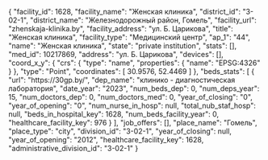 {
    "facility_id": 1628,
    "facility_name": "Женская клиника",
    "district_id": "3-02-1",
    "district_name": "Железнодорожный район, Гомель",
    "facility_url": "zhenskaja-klinika.by",
    "facility_address": "ул. Б. Царикова",
    "title": "Женская клиника",
    "facility_type": "Медицинский центр",
    "ap_1": "44",
    "name": "Женская клиника",
    "state": "private institution",
    "stats": [],
    "med_id": 10217869,
    "address": "ул. Б. Царикова",
    "devices": [],
    "coord_x_y": {
        "crs": {
            "type": "name",
            "properties": {
                "name": "EPSG:4326"
            }
        },
        "type": "Point",
        "coordinates": [
            30.9576,
            52.4469
        ]
    },
    "beds_stats": [
        {
            "url": "https:\/\/30gp.by\/",
            "dep_name": "клинико - диагностическая лаборатория",
            "date_year": "2023",
            "num_beds_dep": 0,
            "num_deps_year": 15,
            "num_doctors_dep": 0,
            "num_doctors_med": 0,
            "year_of_closing": "0",
            "year_of_opening": "0",
            "num_nurse_in_hosp": null,
            "total_nub_staf_hosp": null,
            "beds_in_hospital_key": 1628,
            "num_beds_facility_year": 0,
            "healthcare_facility_key": 976
        }
    ],
    "job_offers": [],
    "place_name": "Гомель",
    "place_type": "city",
    "division_id": "3-02-1",
    "year_of_closing": null,
    "year_of_opening": "2012",
    "healthcare_facility_key": 1628,
    "administrative_division_id": "3-02-1"
}
